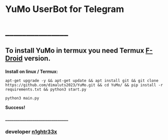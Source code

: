 # YuMo UserBot for Telegram
# _______________
## <p><b>To install YuMo in termux you need Termux <a href="https://f-droid.org/ru/packages/com.termux/">F-Droid</a> version.</b></p>
<p id="12"><b>Install on linux / Termux:</b></p>
<pre><code>apt-get upgrade -y && apt-get update && apt install git && git clone https://github.com/dimaluts2023/YuMo.git && cd YuMo/ && pip install -r requirements.txt && python3 start.py</code></pre>
<pre><code>python3 main.py</code></pre>
<b>Success!</b>

#### ______________________________
### developer [n1ghtr33x](t.me/n1ghtr33x)
